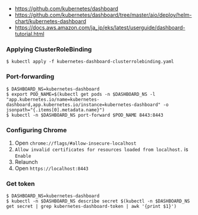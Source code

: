 - https://github.com/kubernetes/dashboard
- https://github.com/kubernetes/dashboard/tree/master/aio/deploy/helm-chart/kubernetes-dashboard
- https://docs.aws.amazon.com/ja_jp/eks/latest/userguide/dashboard-tutorial.html

### Applying ClusterRoleBinding

```shell
$ kubectl apply -f kubernetes-dashboard-clusterrolebinding.yaml
```

### Port-forwarding  

```shell
$ DASHBOARD_NS=kubernetes-dashboard
$ export POD_NAME=$(kubectl get pods -n $DASHBOARD_NS -l "app.kubernetes.io/name=kubernetes-dashboard,app.kubernetes.io/instance=kubernetes-dashboard" -o jsonpath="{.items[0].metadata.name}")
$ kubectl -n $DASHBOARD_NS port-forward $POD_NAME 8443:8443
```

### Configuring Chrome

1. Open `chrome://flags/#allow-insecure-localhost`
2. `Allow invalid certificates for resources loaded from localhost.` is `Enable`
3. Relaunch
4. Open `https://localhost:8443`

### Get token

```shell
$ DASHBOARD_NS=kubernetes-dashboard
$ kubectl -n $DASHBOARD_NS describe secret $(kubectl -n $DASHBOARD_NS get secret | grep kubernetes-dashboard-token | awk '{print $1}')
```
